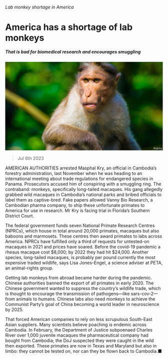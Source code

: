 ###### Lab monkey shortage in America

# America has a shortage of lab monkeys 

##### That is bad for biomedical research and encourages smuggling 

![image](images/20230708_USP008.jpg) 

> Jul 6th 2023 

AMERICAN AUTHORITIES arrested Masphal Kry, an official in Cambodia’s forestry administration, last November when he was heading to an international meeting about trade regulations for endangered species in Panama. Prosecutors accused him of conspiring with a smuggling ring. The contraband: monkeys, specifically long-tailed macaques. His gang allegedly grabbed wild macaques in Cambodia’s national parks and bribed officials to label them as captive-bred. Fake papers allowed Vanny Bio Research, a Cambodian pharma company, to ship these unfortunate primates to America for use in research. Mr Kry is facing trial in Florida’s Southern District Court.

The federal government funds seven National Primate Research Centres (NPRCs), which house in total around 20,000 primates, macaques but also baboons and marmosets. These centres then award primates to labs across America. NPRCs have fulfilled only a third of requests for untested-on macaques in 2021 and prices have soared. Before the covid-19 pandemic a rhesus macaque cost $8,000; by 2022 they had hit $24,000. Another species, long-tailed macaques, is probably per pound currently the most expensive traded wildlife, says Lisa Jones-Engel, a science adviser at PETA, an animal-rights group.

Getting lab monkeys from abroad became harder during the pandemic. Chinese authorities banned the export of all primates in early 2020. The Chinese government wanted to suppress the country’s wildlife trade, which is thought to encourage the transmission of pathogens—like sars-cov-2—from animals to humans. Chinese labs also need monkeys to achieve the Communist Party’s goal of China becoming a world leader in neuroscience by 2025. 

That forced American companies to rely on less scrupulous South-East Asian suppliers. Many scientists believe poaching is endemic across Cambodia. In February, the Department of Justice subpoenaed Charles River over 1,000 juvenile macaques the pharmaceutical company had bought from Cambodia; the DoJ suspected they were caught in the wild then exported. These primates are now in Texas and Maryland but also in limbo: they cannot be tested on, nor can they be flown back to Cambodia.■


